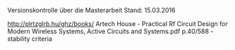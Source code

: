 Versionskontrolle über die Masterarbeit
Stand: 15.03.2016

http://plrtzglrb.hu/ghz/books/
Artech House - Practical Rf Circuit Design for Modern Wireless Systems, Active Circuits and Systems.pdf
p.40/588  - stability criteria
